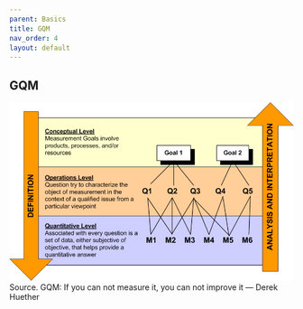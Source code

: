 ```yaml
---
parent: Basics
title: GQM
nav_order: 4
layout: default
---
```



## GQM

![GQM](image-2.png)
Source. GQM: If you can not measure it, you can not improve it — Derek Huether